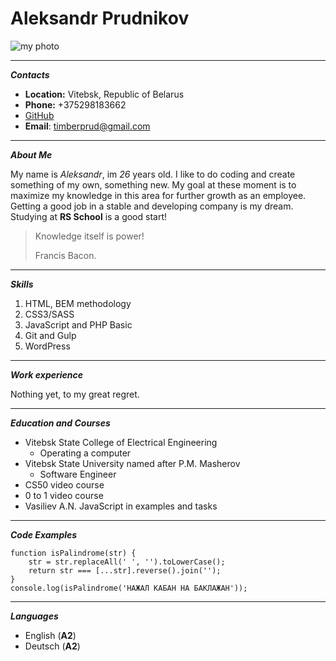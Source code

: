 # Aleksandr Prudnikov #
![my photo](https://avatars.githubusercontent.com/u/82755709?v=4)
********

*__Contacts__*
* __Location:__ Vitebsk, Republic of Belarus
* __Phone:__ +375298183662
* [GitHub](https://github.com/timb-bers)
* __Email__: timberprud@gmail.com

********

*__About Me__*

My name is *Aleksandr*, im *26* years old. 
I like to do coding and create something of my own, something new.
My goal at these moment is to maximize my knowledge in this area for further growth as an employee.
Getting a good job in a stable and developing company is my dream.
Studying at __RS School__ is a good start!

> Knowledge itself is power!
> 
> Francis Bacon.

********

*__Skills__*
1. HTML, BEM methodology
2. CSS3/SASS
3. JavaScript and PHP Basic
4. Git and Gulp
5. WordPress

********

*__Work experience__*

Nothing yet, to my great regret.

********

*__Education and Courses__*
* Vitebsk State College of Electrical Engineering
   * Operating a computer  
* Vitebsk State University named after P.M. Masherov
   * Software Engineer
* CS50 video course
* 0 to 1 video course
* Vasiliev A.N. JavaScript in examples and tasks

********

*__Code Examples__*
```
function isPalindrome(str) {
    str = str.replaceAll(' ', '').toLowerCase();
    return str === [...str].reverse().join('');
}
console.log(isPalindrome('НАЖАЛ КАБАН НА БАКЛАЖАН'));
```
********

*__Languages__*

* English (**A2**)
* Deutsch (**A2**)
